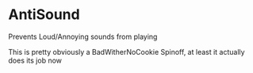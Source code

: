 # AntiSound

Prevents Loud/Annoying sounds from playing

This is pretty obviously a BadWitherNoCookie Spinoff, at least it actually does its job now